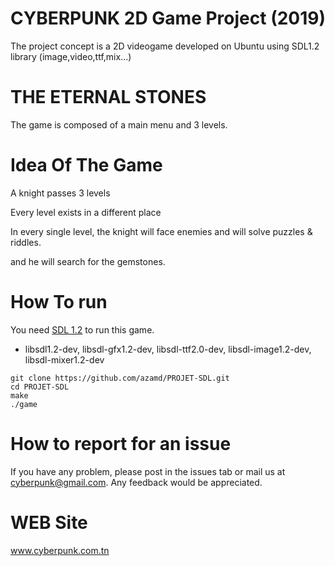 # CYBERPUNK 2D Game Project (2019)

The project concept is a 2D videogame developed on Ubuntu using SDL1.2 library (image,video,ttf,mix...)

# THE ETERNAL STONES

The game is composed of a main menu and 3 levels.

# Idea Of The Game

A knight passes 3 levels

Every level exists in a different place

In every single level, the knight will face enemies and will solve puzzles & riddles.

and he will search for the gemstones.


# How To run

You need [SDL 1.2](http://www.libsdl.org/download-1.2.php) to run this game.
- libsdl1.2-dev, libsdl-gfx1.2-dev, libsdl-ttf2.0-dev, libsdl-image1.2-dev, libsdl-mixer1.2-dev

```
git clone https://github.com/azamd/PROJET-SDL.git
cd PROJET-SDL
make
./game
```
# How to report for an issue

If you have any problem, please post in the issues tab or mail us at cyberpunk@gmail.com. Any feedback would be appreciated.

# WEB Site
www.cyberpunk.com.tn
